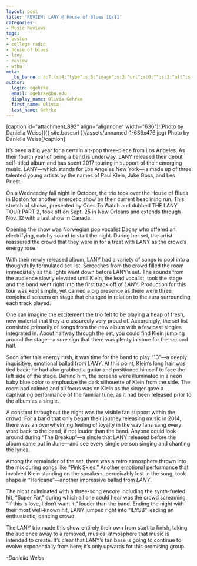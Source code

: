 ```yaml
---
layout: post
title: 'REVIEW: LANY @ House of Blues 10/11'
categories:
- Music Reviews
tags:
- boston
- college radio
- house of blues
- lany
- review
- wtbu
meta:
  _bu_banner: a:7:{s:4:"type";s:5:"image";s:3:"url";s:0:"";s:3:"alt";s:0:"";s:7:"post_id";s:0:"";s:4:"html";s:0:"";s:8:"position";s:12:"contentWidth";s:7:"caption";s:0:"";}
author:
  login: ogehrke
  email: ogehrke@bu.edu
  display_name: Olivia Gehrke
  first_name: Olivia
  last_name: Gehrke
---
```

\[caption id="attachment\_892" align="alignnone" width="636"\]![Photo by Daniella Weiss]({{ site.baseurl }}/assets/unnamed-1-636x476.jpg) Photo by Daniella Weiss\[/caption\]

It’s been a big year for a certain alt-pop three-piece from Los Angeles. As their fourth year of being a band is underway, LANY released their debut, self-titled album and has spent 2017 touring in support of their emerging music. LANY—which stands for Los Angeles New York—is made up of three talented young artists by the names of Paul Klein, Jake Goss, and Les Priest.

On a Wednesday fall night in October, the trio took over the House of Blues in Boston for another energetic show on their current headlining run. This stretch of shows, presented by Ones To Watch and dubbed THE LANY TOUR PART 2, took off on Sept. 25 in New Orleans and extends through Nov. 12 with a last show in Canada.

Opening the show was Norwegian pop vocalist Dagny who offered an electrifying, catchy sound to start the night. During her set, the artist reassured the crowd that they were in for a treat with LANY as the crowd’s energy rose.

With their newly released album, LANY had a variety of songs to pool into a thoughtfully formulated set list. Screeches from the crowd filled the room immediately as the lights went down before LANY’s set. The sounds from the audience slowly elevated until Klein, the lead vocalist, took the stage and the band went right into the first track off of _LANY_. Production for this tour was kept simple, yet carried a big presence as there were three conjoined screens on stage that changed in relation to the aura surrounding each track played.

One can imagine the excitement the trio felt to be playing a heap of fresh, new material that they are assuredly very proud of. Accordingly, the set list consisted primarily of songs from the new album with a few past singles integrated in. About halfway through the set, you could find Klein jumping around the stage—a sure sign that there was plenty in store for the second half.

Soon after this energy rush, it was time for the band to play “13”—a deeply inquisitive, emotional ballad from _LANY_. At this point, Klein’s long hair was tied back; he had also grabbed a guitar and positioned himself to face the left side of the stage. Behind him, the screens were illuminated in a neon baby blue color to emphasize the dark silhouette of Klein from the side. The room had calmed and all focus was on Klein as the singer gave a captivating performance of the familiar tune, as it had been released prior to the album as a single.

A constant throughout the night was the visible fan support within the crowd. For a band that only began their journey releasing music in 2014, there was an overwhelming feeling of loyalty in the way fans sang every word back to the band, if not louder than the band. Anyone could look around during “The Breakup”—a single that LANY released before the album came out in June—and see every single person singing and chanting the lyrics.

Among the remainder of the set, there was a retro atmosphere thrown into the mix during songs like “Pink Skies.” Another emotional performance that involved Klein standing on the speakers, perceivably lost in the song, took shape in “Hericane”—another impressive ballad from _LANY_.

The night culminated with a three-song encore including the synth-fueled hit, “Super Far,” during which all one could hear was the crowd screaming, “If this is love, I don’t want it,” louder than the band. Ending the night with their most well-known hit, LANY jumped right into “ILYSB” leading an enthusiastic, dancing crowd.

The LANY trio made this show entirely their own from start to finish, taking the audience away to a removed, musical atmosphere that music is intended to create. It’s clear that LANY’s fan base is going to continue to evolve exponentially from here; it’s only upwards for this promising group.

_\-Daniella Weiss_